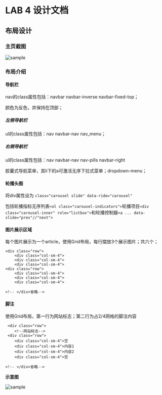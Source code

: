 LAB 4 设计文档
==========


## 布局设计

### 主页截图

![sample](https://github.com/llffff/SOFT130002_lab/blob/master/lab4/images/prt_sc1.png)

### 布局介绍

#### 导航栏
nav的class属性包括：navbar navbar-inverse navbar-fixed-top；

颜色为反色，并保持在顶部；


##### 左侧导航栏
ul的class属性包括：nav navbar-nav nav_menu；

##### 右侧导航栏
ul的class属性包括：nav navbar-nav nav-pills navbar-right

胶囊式导航菜单，其li下的a可激活无序下拉式菜单；dropdown-menu；

#### 轮播头图
将div属性设为 `class="carousel slide" data-ride="carousel"`

包括轮播指标无序列表`<ol class="carousel-indicators">`轮播项目`<div class="carousel-inner" role="listbox">`和轮播控制器`<a ... data-slide="prev"//"next">`

#### 图片展示区域
每个图片展示为一个article，使用Grid布局，每行摆放3个展示图片；共六个；

```
<div class="row">
    <div class="col-sm-4">
    <div class="col-sm-4">
    <div class="col-sm-4">
<div class="row">
    <div class="col-sm-4">
    <div class="col-sm-4">
    <div class="col-sm-4">

<!-- </div>省略-->
```

#### 脚注
使用Grid布局，第一行为网站标志；第二行为占2/4网格的脚注内容
```
 <div class="row">
    <!--网站标志-->
 <div class="row">
    <div class="col-sm-4">空
    <div class="col-sm-4">内容1
    <div class="col-sm-4">内容2
    <div class="col-sm-4">空

<!-- </div>省略-->
```

**示意图** 

![sample](https://github.com/llffff/SOFT130002_lab/blob/master/lab4/images/prt_sc2.png)

